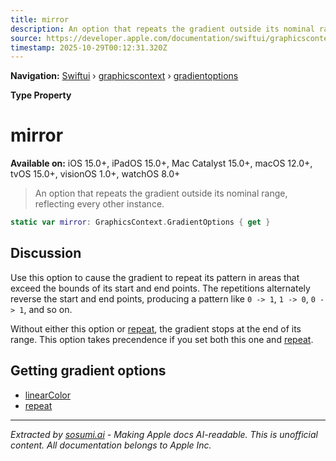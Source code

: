 ```yaml
---
title: mirror
description: An option that repeats the gradient outside its nominal range, reflecting every other instance.
source: https://developer.apple.com/documentation/swiftui/graphicscontext/gradientoptions/mirror
timestamp: 2025-10-29T00:12:31.320Z
---
```


**Navigation:** [Swiftui](/documentation/swiftui) › [graphicscontext](/documentation/swiftui/graphicscontext) › [gradientoptions](/documentation/swiftui/graphicscontext/gradientoptions)

**Type Property**

# mirror

**Available on:** iOS 15.0+, iPadOS 15.0+, Mac Catalyst 15.0+, macOS 12.0+, tvOS 15.0+, visionOS 1.0+, watchOS 8.0+

> An option that repeats the gradient outside its nominal range, reflecting every other instance.

```swift
static var mirror: GraphicsContext.GradientOptions { get }
```

## Discussion

Use this option to cause the gradient to repeat its pattern in areas that exceed the bounds of its start and end points. The repetitions alternately reverse the start and end points, producing a pattern like `0 -> 1`, `1 -> 0`, `0 -> 1`, and so on.

Without either this option or [repeat](/documentation/swiftui/graphicscontext/gradientoptions/repeat), the gradient stops at the end of its range. This option takes precendence if you set both this one and [repeat](/documentation/swiftui/graphicscontext/gradientoptions/repeat).

## Getting gradient options

- [linearColor](/documentation/swiftui/graphicscontext/gradientoptions/linearcolor)
- [repeat](/documentation/swiftui/graphicscontext/gradientoptions/repeat)

---

*Extracted by [sosumi.ai](https://sosumi.ai) - Making Apple docs AI-readable.*
*This is unofficial content. All documentation belongs to Apple Inc.*
